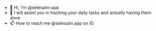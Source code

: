 - 👋 Hi, I’m @selesaiin-app
- 👀 I will assist you in tracking your daily tasks and actually having them done
- 📫 How to reach me @selesaiin.app on IG

<!---
selesaiin-app/selesaiin-app is a ✨ special ✨ repository because its `README.md` (this file) appears on your GitHub profile.
You can click the Preview link to take a look at your changes.
--->
